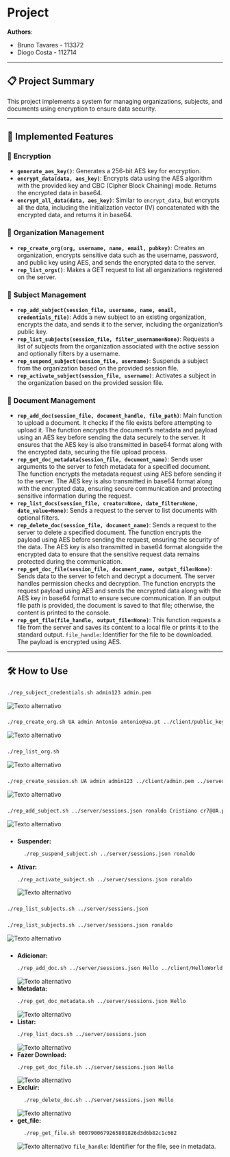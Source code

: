 # Project

**Authors**:  
- Bruno Tavares - 113372  
- Diogo Costa - 112714  

---

## 📋 **Project Summary**

This project implements a system for managing organizations, subjects, and documents using encryption to ensure data security.

---

## 🚀 **Implemented Features**

### 🔑 **Encryption**
- **`generate_aes_key()`**: Generates a 256-bit AES key for encryption.
- **`encrypt_data(data, aes_key)`**: Encrypts data using the AES algorithm with the provided key and CBC (Cipher Block Chaining) mode. Returns the encrypted data in base64.
- **`encrypt_all_data(data, aes_key)`**: Similar to `encrypt_data`, but encrypts all the data, including the initialization vector (IV) concatenated with the encrypted data, and returns it in base64.

### 🏢 **Organization Management**
- **`rep_create_org(org, username, name, email, pubkey)`**: Creates an organization, encrypts sensitive data such as the username, password, and public key using AES, and sends the encrypted data to the server.
- **`rep_list_orgs()`**: Makes a GET request to list all organizations registered on the server.

### 👤 **Subject Management**
- **`rep_add_subject(session_file, username, name, email, credentials_file)`**: Adds a new subject to an existing organization, encrypts the data, and sends it to the server, including the organization’s public key.
- **`rep_list_subjects(session_file, filter_username=None)`**: Requests a list of subjects from the organization associated with the active session and optionally filters by a username.
- **`rep_suspend_subject(session_file, username)`**: Suspends a subject from the organization based on the provided session file.
- **`rep_activate_subject(session_file, username)`**: Activates a subject in the organization based on the provided session file.

### 📂 **Document Management**
- **`rep_add_doc(session_file, document_handle, file_path)`**: Main function to upload a document. It checks if the file exists before attempting to upload it. The function encrypts the document’s metadata and payload using an AES key before sending the data securely to the server. It ensures that the AES key is also transmitted in base64 format along with the encrypted data, securing the file upload process.
- **`rep_get_doc_metadata(session_file, document_name)`**: Sends user arguments to the server to fetch metadata for a specified document. The function encrypts the metadata request using AES before sending it to the server. The AES key is also transmitted in base64 format along with the encrypted data, ensuring secure communication and protecting sensitive information during the request.
- **`rep_list_docs(session_file, creator=None, date_filter=None, date_value=None)`**: Sends a request to the server to list documents with optional filters.
- **`rep_delete_doc(session_file, document_name)`**: Sends a request to the server to delete a specified document. The function encrypts the payload using AES before sending the request, ensuring the security of the data. The AES key is also transmitted in base64 format alongside the encrypted data to ensure that the sensitive request data remains protected during the communication.
- **`rep_get_doc_file(session_file, document_name, output_file=None)`**: Sends data to the server to fetch and decrypt a document. The server handles permission checks and decryption. The function encrypts the request payload using AES and sends the encrypted data along with the AES key in base64 format to ensure secure communication. If an output file path is provided, the document is saved to that file; otherwise, the content is printed to the console.
- **`rep_get_file(file_handle, output_file=None)`**: This function requests a file from the server and saves its content to a local file or prints it to the standard output. `file_handle`: Identifier for the file to be downloaded. The payload is encrypted using AES.

---

## 🛠️ **How to Use**

###
```bash
./rep_subject_credentials.sh admin123 admin.pem

```
![Texto alternativo](images/chave.png)
###
```bash
./rep_create_org.sh UA admin Antonio antonio@ua.pt ../client/public_key.pem 
```

![Texto alternativo](images/list_orgs.png)

###
```bash
./rep_list_org.sh 
```
![Texto alternativo](images/list_orgs.png)

###
```bash
./rep_create_session.sh UA admin admin123 ../client/admin.pem ../server/sessions.json
```
![Texto alternativo](images/sessions2.png)

###
```bash
./rep_add_subject.sh ../server/sessions.json ronaldo Cristiano cr7@UA.pt ../client/public_key.pem 
```
![Texto alternativo](images/add_subject.png)

###
- **Suspender:**  
  ```bash
    ./rep_suspend_subject.sh ../server/sessions.json ronaldo 
  ```
- **Ativar:**  
  ```bash
  ./rep_activate_subject.sh ../server/sessions.json ronaldo
  ```
  ![Texto alternativo](images/suspend_active.png)
###
  ```bash
./rep_list_subjects.sh ../server/sessions.json
  ```

###
  ```bash
  ./rep_list_subjects.sh ../server/sessions.json ronaldo
  ```
  ![Texto alternativo](images/list_subjects.png)

###
- **Adicionar:**  
  ```bash
  ./rep_add_doc.sh ../server/sessions.json Hello ../client/HelloWorld.txt
  ```
  ![Texto alternativo](images/add_doc.png)
- **Metadata:**  
  ```bash
  ./rep_get_doc_metadata.sh ../server/sessions.json Hello
  ```
  ![Texto alternativo](images/metadata.png)
- **Listar:**  
  ```bash
  ./rep_list_docs.sh ../server/sessions.json
  ```
  ![Texto alternativo](images/list_docs.png)
- **Fazer Download:**  
  ```bash
  ./rep_get_doc_file.sh ../server/sessions.json Hello
  ```
  ![Texto alternativo](images/rep_get_doc_file.png)
- **Excluir:**
  ```bash
    ./rep_delete_doc.sh ../server/sessions.json Hello
  ```
  ![Texto alternativo](images/rep_delete_doc.png)
- **get_file:**
  ```bash
    ./rep_get_file.sh 0007900679265801826d3d6b82c1c662
  ```
  ![Texto alternativo](images/get_file.png)
  `file_handle`: Identifier for the file, see in metadata.






